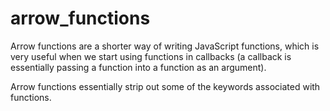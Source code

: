# arrow_functions
Arrow functions are a shorter way of writing JavaScript functions, which is very useful when we start using functions in callbacks (a callback is essentially passing a function into a function as an argument).

Arrow functions essentially strip out some of the keywords associated with functions. 
